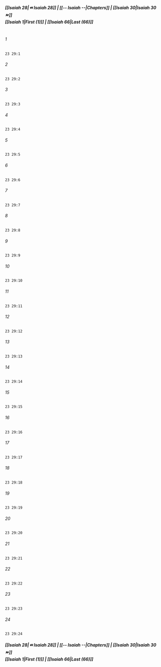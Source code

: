 
##### **[[Isaiah 28|⏪ Isaiah 28]] | [[-- Isaiah --|Chapters]] | [[Isaiah 30|Isaiah 30 ⏩]]**<br>**[[Isaiah 1|First (1)]] | [[Isaiah 66|Last (66)]]**<br><br>

###### 1
``` verse
23 29:1
```
###### 2
``` verse
23 29:2
```
###### 3
``` verse
23 29:3
```
###### 4
``` verse
23 29:4
```
###### 5
``` verse
23 29:5
```
###### 6
``` verse
23 29:6
```
###### 7
``` verse
23 29:7
```
###### 8
``` verse
23 29:8
```
###### 9
``` verse
23 29:9
```
###### 10
``` verse
23 29:10
```
###### 11
``` verse
23 29:11
```
###### 12
``` verse
23 29:12
```
###### 13
``` verse
23 29:13
```
###### 14
``` verse
23 29:14
```
###### 15
``` verse
23 29:15
```
###### 16
``` verse
23 29:16
```
###### 17
``` verse
23 29:17
```
###### 18
``` verse
23 29:18
```
###### 19
``` verse
23 29:19
```
###### 20
``` verse
23 29:20
```
###### 21
``` verse
23 29:21
```
###### 22
``` verse
23 29:22
```
###### 23
``` verse
23 29:23
```
###### 24
``` verse
23 29:24
```

##### **[[Isaiah 28|⏪ Isaiah 28]] | [[-- Isaiah --|Chapters]] | [[Isaiah 30|Isaiah 30 ⏩]]**<br>**[[Isaiah 1|First (1)]] | [[Isaiah 66|Last (66)]]**

